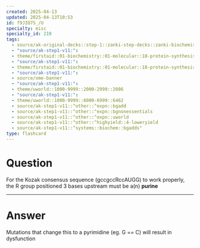 ```yaml
---
created: 2025-04-13
updated: 2025-04-13T10:53
id: f9JIO7S_/U
specialty: misc
specialty_id: 219
tags:
  - source/ak-original-decks::step-1::zanki-step-decks::zanki-biochemistry::molecular,-cellular,-genetics
  - "source/ak-step1-v11:": 
  - theme/firstaid::01-biochemistry::01-molecular::18-protein-synthesis
  - "source/ak-step1-v11:": 
  - theme/firstaid::01-biochemistry::01-molecular::18-protein-synthesis::initiation
  - "source/ak-step1-v11:": 
  - source/ome-banner
  - "source/ak-step1-v11:": 
  - theme/uworld::1000-9999::2000-2999::2086
  - "source/ak-step1-v11:": 
  - theme/uworld::1000-9999::6000-6999::6462
  - source/ak-step1-v11::^other::^expn::bgadd
  - source/ak-step1-v11::^other::^expn::bgnonessentials
  - source/ak-step1-v11::^other::^expn::uworld
  - source/ak-step1-v11::^other::^highyield::4-loweryield
  - source/ak-step1-v11::^systems::biochem::bgadds"
type: flashcard
---
```


# Question
For the Kozak consensus sequence (gccgccRccAUGG) to work properly, the R group positioned 3 bases upstream must be a(n) **purine**

---

# Answer
Mutations that change this to a pyrimidine (eg. G == C) will result in dysfunction